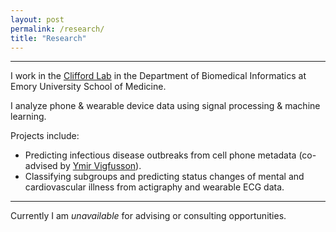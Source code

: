 ```yaml
---
layout: post
permalink: /research/
title: "Research"
---
```


---

I work in the [Clifford Lab](http://gdclifford.info) in the Department of Biomedical Informatics at Emory University School of Medicine.

I analyze phone & wearable device data using signal processing & machine learning.

Projects include:

+ Predicting infectious disease outbreaks from cell phone metadata (co-advised by [Ymir Vigfusson](http://www.ymsir.com)).
+ Classifying subgroups and predicting status changes of mental and cardiovascular illness from actigraphy and wearable ECG data.

---

Currently I am *unavailable* for advising or consulting opportunities.
